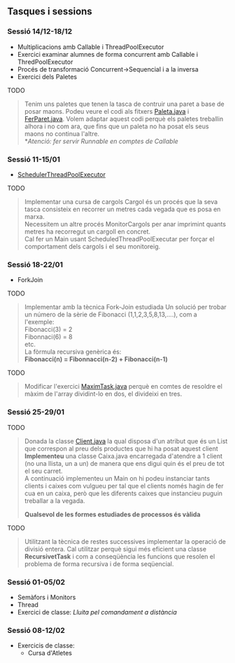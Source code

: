## Tasques i sessions

### Sessió 14/12-18/12
- Multiplicacions amb Callable i ThreadPoolExecutor
- Exercici examinar alumnes de forma concurrent amb Callable i ThredPoolExecutor
- Procés de transformació Concurrent->Sequencial i a la inversa
- Exercici dels Paletes

 TODO
> Tenim uns paletes que tenen la tasca de contruir una paret a base de posar maons.
> Podeu veure el codi als fitxers [Paleta.java](src/a1/Paleta.java) i [FerParet.java](src/a1/FerParet.java).
> Volem adaptar aquest codi perquè els paletes treballin alhora i no com ara, que fins que un paleta no ha posat els seus maons no continua l'altre.  
> *_Atenció: fer servir Runnable en comptes de Callable_

### Sessió 11-15/01
- [SchedulerThreadPoolExecutor](https://ioc.xtec.cat/materials/FP/Materials/2252_DAM/DAM_2252_M09/web/html/WebContent/u1/a1/continguts.html#executor)  
  
TODO
> Implementar una cursa de cargols
> Cargol és un procés que la seva tasca consisteix en recorrer un metres cada vegada que es posa en marxa.   
> Necessitem un altre procés MonitorCargols per anar imprimint quants metres ha recorregut un cargoll en concret.    
> Cal fer un Main usant ScheduledThreadPoolExecutar per forçar el comportament dels cargols i el seu monitoreig.

### Sessió 18-22/01
- ForkJoin

TODO
> Implementar amb la tècnica Fork-Join estudiada
> Un solució per trobar un número de la sèrie de Fibonacci (1,1,2,3,5,8,13,....), com a l'exemple:   
> Fibonacci(3) = 2  
> Fibonnaci(6) = 8  
> etc.  
> La fòrmula recursiva genèrica és:  
> **Fibonacci(n) = Fibonnacci(n-2) + Fibonacci(n-1)**  


TODO
> Modificar l'exercici [MaximTask.java](src/a2/MaximTask.java) perquè en comtes de resoldre el màxim de l'array
> dividint-lo en dos, el divideixi en tres.

### Sessió 25-29/01

TODO  
> Donada la classe [Client.java](src/a1/Client.java) la qual disposa d'un atribut que és un List que correspon al preu
> dels productes que hi ha posat aquest client   
> **Implementeu** una classe Caixa.java encarregada d'atendre a 1 client (no una llista, un a un)
> de manera que ens digui quin és el preu de tot el seu carret.  
> A continuació implementeu un Main on hi podeu instanciar tants clients i caixes com vulgueu per tal que
> el clients només hagin de fer cua en un caixa, però que les diferents caixes que instancieu puguin treballar
> a la vegada.
> 
> **Qualsevol de les formes estudiades de processos és vàlida**

TODO
> Utilitzant la tècnica de restes successives implementar la operació de divisió entera. Cal utilitzar perquè sigui
> més eficient una classe **RecursivetTask** i com a conseqüència les funcions que resolen el problema de forma recursiva
> i de forma seqüencial.  

### Sessió 01-05/02

- Semàfors i Monitors
- Thread
- Exercici de classe: _Lluita pel comandament a distància_  

### Sessió 08-12/02
- Exercicis de classe:
  - Cursa d'Atletes
